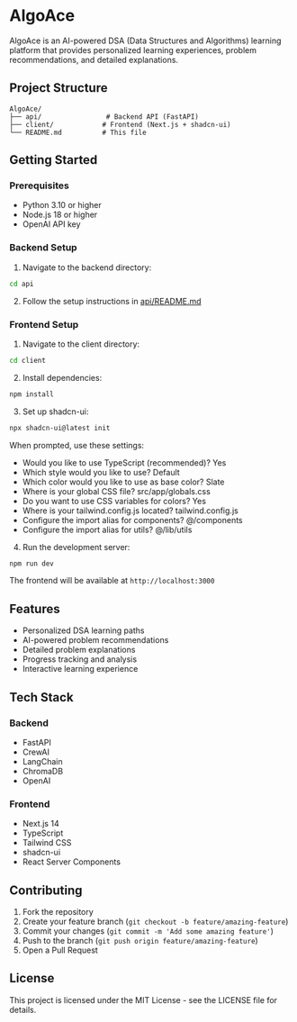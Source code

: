 # AlgoAce

AlgoAce is an AI-powered DSA (Data Structures and Algorithms) learning platform that provides personalized learning experiences, problem recommendations, and detailed explanations.

## Project Structure

```
AlgoAce/
├── api/                # Backend API (FastAPI)
├── client/            # Frontend (Next.js + shadcn-ui)
└── README.md          # This file
```

## Getting Started

### Prerequisites

- Python 3.10 or higher
- Node.js 18 or higher
- OpenAI API key

### Backend Setup

1. Navigate to the backend directory:
```bash
cd api
```

2. Follow the setup instructions in [api/README.md](api/README.md)

### Frontend Setup

1. Navigate to the client directory:
```bash
cd client
```

2. Install dependencies:
```bash
npm install
```

3. Set up shadcn-ui:
```bash
npx shadcn-ui@latest init
```
When prompted, use these settings:
- Would you like to use TypeScript (recommended)? Yes
- Which style would you like to use? Default
- Which color would you like to use as base color? Slate
- Where is your global CSS file? src/app/globals.css
- Do you want to use CSS variables for colors? Yes
- Where is your tailwind.config.js located? tailwind.config.js
- Configure the import alias for components? @/components
- Configure the import alias for utils? @/lib/utils

4. Run the development server:
```bash
npm run dev
```

The frontend will be available at `http://localhost:3000`

## Features

- Personalized DSA learning paths
- AI-powered problem recommendations
- Detailed problem explanations
- Progress tracking and analysis
- Interactive learning experience

## Tech Stack

### Backend
- FastAPI
- CrewAI
- LangChain
- ChromaDB
- OpenAI

### Frontend
- Next.js 14
- TypeScript
- Tailwind CSS
- shadcn-ui
- React Server Components

## Contributing

1. Fork the repository
2. Create your feature branch (`git checkout -b feature/amazing-feature`)
3. Commit your changes (`git commit -m 'Add some amazing feature'`)
4. Push to the branch (`git push origin feature/amazing-feature`)
5. Open a Pull Request

## License

This project is licensed under the MIT License - see the LICENSE file for details. 
